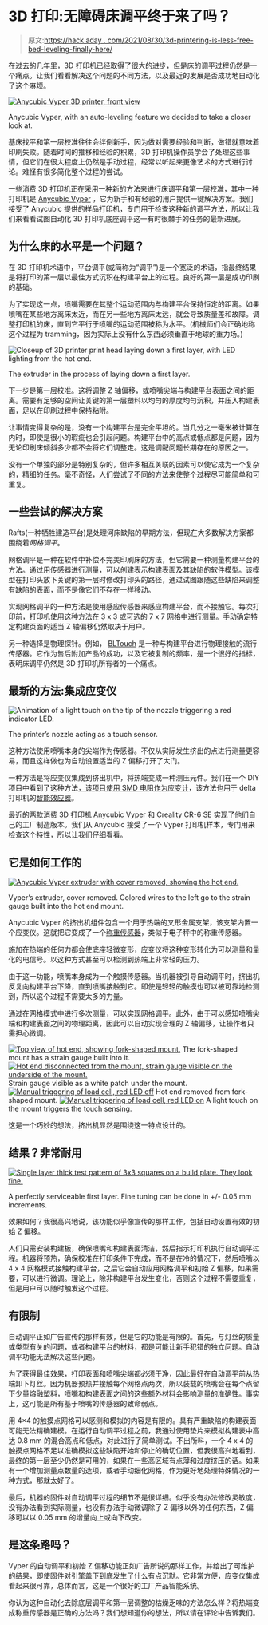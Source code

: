 # 3D 打印:无障碍床调平终于来了吗？

> 原文:[https://hack aday . com/2021/08/30/3d-printering-is-less-free-bed-leveling-finally-here/](https://hackaday.com/2021/08/30/3d-printering-is-hassle-free-bed-leveling-finally-here/)

在过去的几年里，3D 打印机已经取得了很大的进步，但是床的调平过程仍然是一个痛点。让我们看看解决这个问题的不同方法，以及最近的发展是否成功地自动化了这个麻烦。

[![Anycubic Vyper 3D printer, front view](../Images/1b59f419314af81447e6a3df748a458d.png)](https://hackaday.com/wp-content/uploads/2021/08/Anycubic-Vyper-3D-Printer-B.jpg)

Anycubic Vyper, with an auto-leveling feature we decided to take a closer look at.

基床找平和第一层校准往往会绊倒新手，因为做对需要经验和判断，做错就意味着印刷失败。随着时间的推移和经验的积累，3D 打印机操作员学会了处理这些事情，但它们在很大程度上仍然是手动过程，经常以听起来更像艺术的方式进行讨论。难怪有很多简化整个过程的尝试。

一些消费 3D 打印机正在采用一种新的方法来进行床调平和第一层校准，其中一种打印机是 [Anycubic Vyper](https://www.anycubic.com/products/anycubic-vyper) ，它为新手和有经验的用户提供一键解决方案。我们接受了 Anycubic 提供的样品打印机，专门用于检查这种新的调平方法，所以让我们来看看试图自动化 3D 打印机底座调平这一有时很棘手的任务的最新进展。

## 为什么床的水平是一个问题？

在 3D 打印机术语中，平台调平(或简称为“调平”)是一个宽泛的术语，指最终结果是将打印的第一层以最佳方式沉积在构建平台上的过程。良好的第一层是成功印刷的基础。

为了实现这一点，喷嘴需要在其整个运动范围内与构建平台保持恒定的距离。如果喷嘴在某些地方离床太近，而在另一些地方离床太远，就会导致质量差和故障。调整打印机的床，直到它平行于喷嘴的运动范围被称为水平。(机械师们会正确地称这个过程为 tramming，因为实际上没有什么东西必须垂直于地球的重力场。)

![Closeup of 3D printer print head laying down a first layer, with LED lighting from the hot end.](../Images/5dc5ff01137de5fc68212aaf058583ed.png)

The extruder in the process of laying down a first layer.

下一步是第一层校准。这将调整 Z 轴偏移，或喷嘴尖端与构建平台表面之间的距离。需要有足够的空间让关键的第一层塑料以均匀的厚度均匀沉积，并压入构建表面，足以在印刷过程中保持粘附。

让事情变得复杂的是，没有一个构建平台是完全平坦的。当几分之一毫米被计算在内时，即使是很小的瑕疵也会引起问题。构建平台中的高点或低点都是问题，因为无论印刷床倾斜多少都不会将它们调整走。这是调配问题长期存在的原因之一。

没有一个单独的部分是特别复杂的，但许多相互关联的因素可以使它成为一个复杂的，精细的任务。毫不奇怪，人们尝试了不同的方法来使整个过程尽可能简单和可重复。

## 一些尝试的解决方案

Rafts(一种牺牲建造平台)是处理河床缺陷的早期方法，但现在大多数解决方案都围绕着*网格调平*。

网格调平是一种在软件中补偿不完美印刷床的方法，但它需要一种测量构建平台的方法。通过用传感器进行测量，可以创建表示构建表面及其缺陷的软件模型。该模型在打印头放下关键的第一层时修改打印头的路径，通过试图跟随这些缺陷来调整有缺陷的表面，而不是像它们不存在一样移动。

实现网格调平的一种方法是使用感应传感器来感应构建平台，而不接触它。每次打印前，打印机使用这种方法在 3 x 3 或可选的 7 x 7 网格中进行测量。手动确定特定构建页面的适当 Z 轴偏移仍然取决于用户。

另一种选择是物理探针。例如， [BLTouch](https://www.antclabs.com/bltouch) 是一种与构建平台进行物理接触的流行传感器。它作为售后附加产品的成功，以及它被复制的频率，是一个很好的指标，表明床调平仍然是 3D 打印机所有者的一个痛点。

## 最新的方法:集成应变仪

![Animation of a light touch on the tip of the nozzle triggering a red indicator LED.](../Images/f600aeb15c48206acf701e040d264dc2.png)

The printer’s nozzle acting as a touch sensor.

这种方法使用喷嘴本身的尖端作为传感器。不仅从实际发生挤出的点进行测量更容易，而且这样做也为自动设置适当的 Z 偏移打开了大门。

一种方法是将应变仪集成到挤出机中，将热端变成一种测压元件。我们在一个 DIY 项目中看到了这种方法[，该项目使用 SMD 电阻作为应变计](https://hackaday.com/2019/01/27/quartet-of-smd-resistors-used-to-sense-z-axis-height/)，该方法也用于 delta 打印机的[智能效应器](https://www.duet3d.com/DeltaSmartEffector)。

最近的两款消费 3D 打印机 Anycubic Vyper 和 Creality CR-6 SE 实现了他们自己的工厂制造版本。我们从 Anycubic 接受了一个 Vyper 打印机样本，专门用来检查这个特性，所以让我们仔细看看。

## 它是如何工作的

[![Anycubic Vyper extruder with cover removed, showing the hot end.](../Images/3f3b5d1569cb91e3fb0e1ca840af881a.png)](https://hackaday.com/wp-content/uploads/2021/08/Anycubic-Vyper-Hot-End-Fans-and-Cover-Removed.jpg)

Vyper’s extruder, cover removed. Colored wires to the left go to the strain gauge built into the hot end mount.

Anycubic Vyper 的挤出机组件包含一个用于热端的叉形金属支架，该支架内置一个应变仪。这就把它变成了一个[称重传感器](https://en.wikipedia.org/wiki/Load_cell)，类似于电子秤中的称重传感器。

施加在热端的任何力都会使底座轻微变形，应变仪将这种变形转化为可以测量和量化的电信号。以这种方式甚至可以检测到热端上非常轻的压力。

由于这一功能，喷嘴本身成为一个触摸传感器。当机器被引导自动调平时，挤出机反复向构建平台下降，直到喷嘴接触到它。即使是轻轻的触摸也可以被可靠地检测到，所以这个过程不需要太多的力量。

通过在网格模式中进行多次测量，可以实现网格调平。此外，由于可以感知喷嘴尖端和构建表面之间的物理距离，因此可以自动实现合理的 Z 轴偏移，让操作者只需担心微调。

 [![Top view of hot end, showing fork-shaped mount.](../Images/d9f99cc1670fa1b01f0d9d049eae702f.png "Fork-shaped hot end mount. Strain gauge is on the underside.")](https://hackaday.com/2021/08/30/3d-printering-is-hassle-free-bed-leveling-finally-here/anycubic-vyper-hot-end-top-angled-view/) The fork-shaped mount has a strain gauge built into it. [![Hot end disconnected from the mount, strain gauge visible on the underside of the mount.](../Images/751c2034d4714dd4e9ae18f14d99fa60.png "Hot end removed from mount.")](https://hackaday.com/2021/08/30/3d-printering-is-hassle-free-bed-leveling-finally-here/anycubic-vyper-hot-end-disconnected-strain-gauge-visible/) Strain gauge visible as a white patch under the mount. [![Manual triggering of load cell, red LED off](../Images/169e99f48ed975bb95b963c7b031fa53.png "Empty hot end mount, acting as a load cell.")](https://hackaday.com/2021/08/30/3d-printering-is-hassle-free-bed-leveling-finally-here/bare-mount-red-led-off/) Hot end removed from fork-shaped mount. [![Manual triggering of load cell, red LED on](../Images/141cbad06e25a36928f7c46c53f04557.png "Bare mount red LED on")](https://hackaday.com/2021/08/30/3d-printering-is-hassle-free-bed-leveling-finally-here/bare-mount-red-led-on/) A light touch on the mount triggers the touch sensing.

这是一个巧妙的想法，挤出机显然是围绕这一特点设计的。

## 结果？非常耐用

[![Single layer thick test pattern of 3x3 squares on a build plate. They look fine.](../Images/bbdc359b4e2cd7461a519992642095c1.png)](https://hackaday.com/wp-content/uploads/2021/08/One-layer-thick-print-pattern-after-auto-leveling.jpg)

A perfectly serviceable first layer. Fine tuning can be done in +/- 0.05 mm increments.

效果如何？我很高兴地说，该功能似乎像宣传的那样工作，包括自动设置有效的初始 Z 偏移。

人们只需安装构建板，确保喷嘴和构建表面清洁，然后指示打印机执行自动调平过程。机器将预热，确保校准在打印条件下完成，而不是在冷的情况下，然后喷嘴以 4 x 4 网格模式接触构建平台，之后它会自动应用网格调平和初始 Z 偏移，如果需要，可以进行微调。理论上，除非构建平台发生变化，否则这个过程不需要重复，但是用户可以随时触发这个过程。

## 有限制

自动调平正如广告宣传的那样有效，但是它的功能是有限的。首先，与灯丝的质量或类型有关的问题，或者构建平台的材料，都是可能让新手犯错的独立问题。自动调平功能无法解决这些问题。

为了获得最佳效果，打印表面和喷嘴尖端都必须干净，因此最好在自动调平前从热端卸下灯丝。因为机器预热并接触每个网格点两次，所以装载的喷嘴会在每个点留下少量熔融塑料，喷嘴和构建表面之间的这些额外材料会影响测量的准确性。事实上，这可能是所有基于喷嘴的传感器的致命弱点。

用 4×4 的触摸点网格可以感测和模拟的内容是有限的。具有严重缺陷的构建表面可能无法精确建模。在运行自动调平过程之前，我通过使用垫片来模拟构建表中高达 0.8 mm 的混合高点和低点，对此进行了简单测试。不出所料，一个 4 x 4 的触摸点网格不足以准确模拟这些缺陷开始和停止的确切位置，但我很高兴地看到，最终的第一层至少仍然是可用的，如果在一些高区域有点薄和过度挤压的话。如果有一个增加测量点数量的选项，或者手动细化网格，作为更好地处理特殊情况的一种方式，那就太好了。

最后，机器的固件对自动调平过程的细节不是很详细。似乎没有办法修改灵敏度，没有办法看到实际测量，也没有办法手动微调除了 Z 偏移以外的任何东西，Z 偏移可以以 0.05 mm 的增量向上或向下改变。

## 是这条路吗？

Vyper 的自动调平和初始 Z 偏移功能正如广告所说的那样工作，并给出了可维护的结果，即使固件对引擎盖下到底发生了什么有点沉默。它非常方便，应变仪集成看起来很可靠，总体而言，这是一个很好的工厂产品智能系统。

你认为这种自动化去除底层调平和第一层调整的枯燥乏味的方法怎么样？将热端变成称重传感器是正确的方法吗？我们想知道你的想法，所以请在评论中告诉我们。